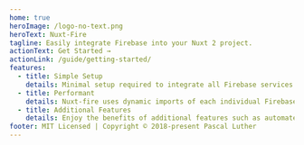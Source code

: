 ```yaml
---
home: true
heroImage: /logo-no-text.png
heroText: Nuxt-Fire
tagline: Easily integrate Firebase into your Nuxt 2 project.
actionText: Get Started →
actionLink: /guide/getting-started/
features:
  - title: Simple Setup
    details: Minimal setup required to integrate all Firebase services into your Nuxt.js application.
  - title: Performant
    details: Nuxt-fire uses dynamic imports of each individual Firebase service to reduce bundle sizes and  improve performance.
  - title: Additional Features
    details: Enjoy the benefits of additional features such as automated setup of .onAuthStateChanged() for Firebase Authentication and more.
footer: MIT Licensed | Copyright © 2018-present Pascal Luther
---
```

